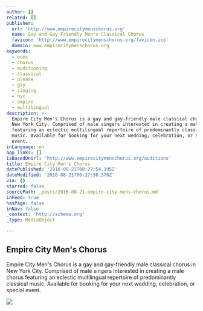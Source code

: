 ```yaml
---
author: []
related: []
publisher:
  url: 'http://www.empirecitymenschorus.org'
  name: Gay and Gay Friendly Men's Classical Chorus
  favicon: 'http://www.empirecitymenschorus.org/favicon.ico'
  domain: www.empirecitymenschorus.org
keywords:
  - ecmc
  - chorus
  - auditioning
  - classical
  - please
  - gay
  - singing
  - nyc
  - empire
  - multilingual
description: >-
  Empire City Men's Chorus is a gay and gay-friendly male classical chorus in
  New York City. Comprised of male singers interested in creating a male chorus
  featuring an eclectic multilingual repertoire of predominantly classical
  music. Available for booking for your next wedding, celebration, or special
  event.
inLanguage: en
app_links: []
isBasedOnUrl: 'http://www.empirecitymenschorus.org/auditions'
title: Empire City Men's Chorus
datePublished: '2016-08-21T00:27:54.195Z'
dateModified: '2016-08-21T00:27:36.370Z'
via: {}
starred: false
sourcePath: _posts/2016-08-21-empire-city-mens-chorus.md
inFeed: true
hasPage: false
inNav: false
_context: 'http://schema.org'
_type: MediaObject

---
```

<article style=""><h1>Empire City Men's Chorus</h1><p>Empire City Men's Chorus is a gay and gay-friendly male classical chorus in New York City. Comprised of male singers interested in creating a male chorus featuring an eclectic multilingual repertoire of predominantly classical music. Available for booking for your next wedding, celebration, or special event.</p><img src="https://ecmc-website.squarespace.com/s/ECMC_FBAd_Auditions.png" /></article>